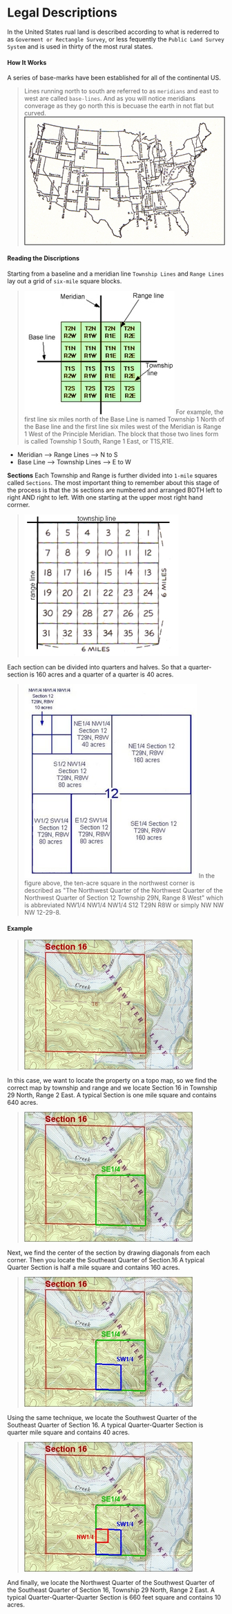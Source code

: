 Legal Descriptions
==================
In the United States rual land is described according to what is rederred to as `Goverment or Rectangle Survey`, or less fequently the `Public Land Survey System` and is used in thirty of the most rural states.

#### How It Works
A series of base-marks have been established for all of the continental US.
> Lines running north to south are referred to as `meridians` and east to west are called `base-lines`. And as you will notice meridians converage as they go north this is becuase the earth in not flat but curved.
> ![alt text](/imgs/MeridiansandBaselines.jpg)

#### Reading the Discriptions
Starting from a baseline and a meridian line `Township Lines` and `Range Lines` lay out a grid of `six-mile` square blocks.
> ![alt text](/imgs/TownshipsandRanges2.jpg)
> For example, the first line six miles north of the Base Line is named Township 1 North of the  Base line and the first line six miles west of the Meridian is Range 1 West of the Principle Meridian.  The block that those two lines form is called Township 1 South, Range 1 East, or T1S,R1E.

+ Meridian  --> Range Lines    --> N to S
+ Base Line --> Township Lines --> E to W

__Sections__
Each Township and Range is further divided into `1-mile` squares called `Sections`. The most important thing to remember about this stage of the process is that the `36` sections are numbered and arranged BOTH left to right AND right to left. With one starting at the upper most right hand corrner.
> ![alt text](/imgs/Sections.jpg)

Each section can be divided into quarters and halves. So that a quarter-section is 160 acres and a quarter of a quarter is 40 acres.

> ![alt text](/imgs/DividedSection.jpg)
> In the figure above, the ten-acre square in the northwest corner is described as "The Northwest Quarter of the Northwest Quarter of the Northwest Quarter of Section 12 Township 29N, Range 8 West" which is abbreviated 
> NW1/4 NW1/4 NW1/4 S12 T29N R8W or simply NW NW NW 12-29-8.

#### Example
> ![alt text](/imgs/S16.jpg)

In this case, we want to locate the property on a topo map, so we find the correct map by township and range and we locate Section 16 in Township 29 North, Range 2 East.  A typical Section is one mile square and contains 640 acres.

> ![alt text](/imgs/SES16.jpg)

Next, we find the center of the section by drawing diagonals from each corner. Then you locate the Southeast Quarter of Section.16  A typical Quarter Section is half a mile square and contains 160 acres.

> ![alt text](/imgs/SWSES16.jpg)

Using the same technique, we locate the Southwest Quarter of the Southeast Quarter of Section 16.  A typical Quarter-Quarter Section is quarter mile square and contains 40 acres. 

> ![alt text](/imgs/NWSWSES16.jpg)

And finally, we locate the Northwest Quarter of the Southwest Quarter of the Southeast Quarter of Section 16, Township 29 North, Range 2 East. A typical Quarter-Quarter-Quarter Section is 660 feet square and contains 10 acres.